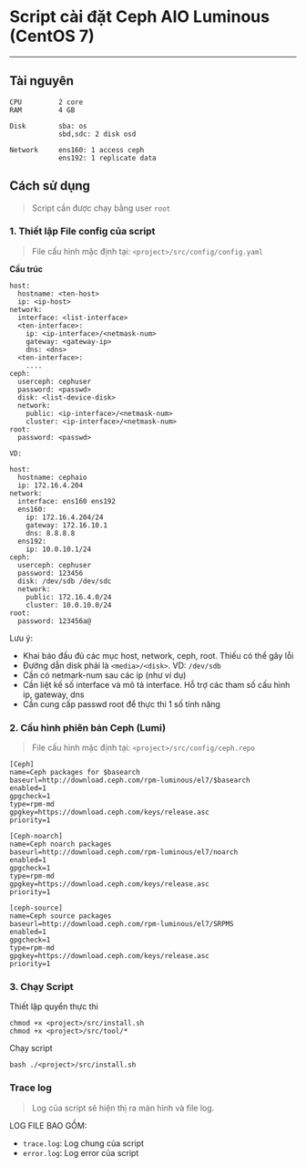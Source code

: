 # Script cài đặt Ceph AIO Luminous (CentOS 7)
---
## Tài nguyên
```
CPU         2 core
RAM         4 GB

Disk        sba: os
            sbd,sdc: 2 disk osd

Network     ens160: 1 access ceph
            ens192: 1 replicate data
```
## Cách sử dụng
> Script cần được chạy bằng user `root`
### 1. Thiết lập File config của script
> File cấu hình mặc định tại: `<project>/src/config/config.yaml`

__Cấu trúc__

```
host:
  hostname: <ten-host> 
  ip: <ip-host>
network:
  interface: <list-interface>
  <ten-interface>:  
    ip: <ip-interface>/<netmask-num>
    gateway: <gateway-ip>
    dns: <dns>
  <ten-interface>:
    ....
ceph:
  userceph: cephuser
  password: <passwd>
  disk: <list-device-disk>
  network:
    public: <ip-interface>/<netmask-num>
    cluster: <ip-interface>/<netmask-num>
root:
  password: <passwd>

VD:

host:
  hostname: cephaio
  ip: 172.16.4.204
network:
  interface: ens160 ens192 
  ens160:
    ip: 172.16.4.204/24
    gateway: 172.16.10.1
    dns: 8.8.8.8
  ens192:
    ip: 10.0.10.1/24
ceph:
  userceph: cephuser
  password: 123456
  disk: /dev/sdb /dev/sdc
  network:
    public: 172.16.4.0/24
    cluster: 10.0.10.0/24
root:
  password: 123456a@
```

Lưu ý: 
- Khai báo đầu đủ các mục host, network, ceph, root. Thiếu có thể gây lỗi
- Đường dẫn disk phải là `<media>/<disk>`. VD: `/dev/sdb`
- Cần có netmark-num sau các ip (như ví dụ)
- Cần liệt kế số interface và mô tả interface. Hỗ trợ các tham số cấu hình ip, gateway, dns 
- Cần cung cấp passwd root để thực thi 1 số tính năng 

### 2. Cấu hình phiên bản Ceph (Lumi)
> File cấu hình mặc định tại: `<project>/src/config/ceph.repo`
```
[Ceph]
name=Ceph packages for $basearch
baseurl=http://download.ceph.com/rpm-luminous/el7/$basearch
enabled=1
gpgcheck=1
type=rpm-md
gpgkey=https://download.ceph.com/keys/release.asc
priority=1

[Ceph-noarch]
name=Ceph noarch packages
baseurl=http://download.ceph.com/rpm-luminous/el7/noarch
enabled=1
gpgcheck=1
type=rpm-md
gpgkey=https://download.ceph.com/keys/release.asc
priority=1

[ceph-source]
name=Ceph source packages
baseurl=http://download.ceph.com/rpm-luminous/el7/SRPMS
enabled=1
gpgcheck=1
type=rpm-md
gpgkey=https://download.ceph.com/keys/release.asc
priority=1
```

### 3. Chạy Script
Thiết lập quyển thực thi
```
chmod +x <project>/src/install.sh
chmod +x <project>/src/tool/*
```

Chạy script
```
bash ./<project>/src/install.sh
```

### Trace log
> Log của script sẽ hiện thị ra màn hình và file log.

LOG FILE BAO GỒM:
- `trace.log`: Log chung của script
- `error.log`: Log error của script




